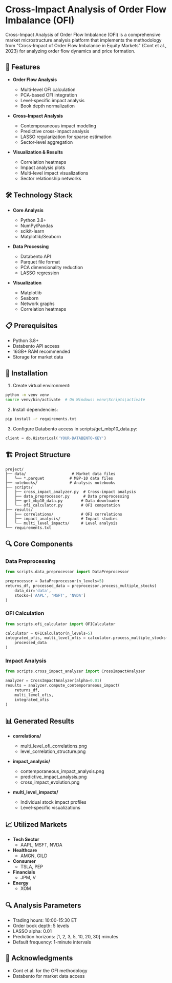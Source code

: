 # Cross-Impact Analysis of Order Flow Imbalance (OFI)

Cross-Impact Analysis of Order Flow Imbalance (OFI) is a comprehensive market microstructure analysis platform that implements the methodology from "Cross-Impact of Order Flow Imbalance in Equity Markets" (Cont et al., 2023) for analyzing order flow dynamics and price formation.

## 🚀 Features

- **Order Flow Analysis**
  - Multi-level OFI calculation
  - PCA-based OFI integration
  - Level-specific impact analysis
  - Book depth normalization

- **Cross-Impact Analysis**
  - Contemporaneous impact modeling
  - Predictive cross-impact analysis
  - LASSO regularization for sparse estimation
  - Sector-level aggregation

- **Visualization & Results**
  - Correlation heatmaps
  - Impact analysis plots
  - Multi-level impact visualizations
  - Sector relationship networks

## 🛠 Technology Stack

- **Core Analysis**
  - Python 3.8+
  - NumPy/Pandas
  - scikit-learn
  - Matplotlib/Seaborn

- **Data Processing**
  - Databento API
  - Parquet file format
  - PCA dimensionality reduction
  - LASSO regression

- **Visualization**
  - Matplotlib
  - Seaborn
  - Network graphs
  - Correlation heatmaps

## 📋 Prerequisites

- Python 3.8+
- Databento API access
- 16GB+ RAM recommended
- Storage for market data

## 🔧 Installation

1. Create virtual environment:
```bash
python -m venv venv
source venv/bin/activate  # On Windows: venv\Scripts\activate
```

2. Install dependencies:
```bash
pip install -r requirements.txt
```

3. Configure Databento access in scripts/get_mbp10_data.py:
```python
client = db.Historical('YOUR-DATABENTO-KEY')
```

## 🏗 Project Structure

```
project/
├── data/                    # Market data files
│   └── *.parquet           # MBP-10 data files
├── notebooks/              # Analysis notebooks
├── scripts/
│   ├── cross_impact_analyzer.py  # Cross-impact analysis
│   ├── data_preprocessor.py      # Data preprocessing
│   ├── get_mbp10_data.py        # Data downloader
│   └── ofi_calculator.py        # OFI computation
├── results/
│   ├── correlations/            # OFI correlations
│   ├── impact_analysis/         # Impact studies
│   └── multi_level_impacts/     # Level analysis
└── requirements.txt
```

## 🔍 Core Components

### Data Preprocessing
```python
from scripts.data_preprocessor import DataPreprocessor

preprocessor = DataPreprocessor(n_levels=5)
returns_df, processed_data = preprocessor.process_multiple_stocks(
    data_dir='data',
    stocks=['AAPL', 'MSFT', 'NVDA']
)
```

### OFI Calculation
```python
from scripts.ofi_calculator import OFICalculator

calculator = OFICalculator(n_levels=5)
integrated_ofis, multi_level_ofis = calculator.process_multiple_stocks(
    processed_data
)
```

### Impact Analysis
```python
from scripts.cross_impact_analyzer import CrossImpactAnalyzer

analyzer = CrossImpactAnalyzer(alpha=0.01)
results = analyzer.compute_contemporaneous_impact(
    returns_df,
    multi_level_ofis,
    integrated_ofis
)
```

## 📊 Generated Results

- **correlations/**
  - multi_level_ofi_correlations.png
  - level_correlation_structure.png

- **impact_analysis/**
  - contemporaneous_impact_analysis.png
  - predictive_impact_analysis.png
  - cross_impact_evolution.png

- **multi_level_impacts/**
  - Individual stock impact profiles
  - Level-specific visualizations

## 📈 Utilized Markets

- **Tech Sector**
  - AAPL, MSFT, NVDA
- **Healthcare**
  - AMGN, GILD
- **Consumer**
  - TSLA, PEP
- **Financials**
  - JPM, V
- **Energy**
  - XOM

## 🔍 Analysis Parameters

- Trading hours: 10:00-15:30 ET
- Order book depth: 5 levels
- LASSO alpha: 0.01
- Prediction horizons: [1, 2, 3, 5, 10, 20, 30] minutes
- Default frequency: 1-minute intervals

## 🙏 Acknowledgments

- Cont et al. for the OFI methodology
- Databento for market data access
